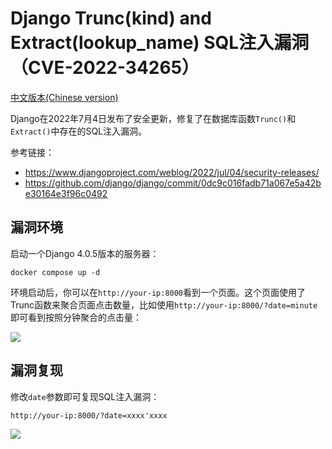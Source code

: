 # Django Trunc(kind) and Extract(lookup_name) SQL注入漏洞（CVE-2022-34265）

[中文版本(Chinese version)](README.zh-cn.md)

Django在2022年7月4日发布了安全更新，修复了在数据库函数`Trunc()`和`Extract()`中存在的SQL注入漏洞。

参考链接：

- https://www.djangoproject.com/weblog/2022/jul/04/security-releases/
- https://github.com/django/django/commit/0dc9c016fadb71a067e5a42be30164e3f96c0492

## 漏洞环境

启动一个Django 4.0.5版本的服务器：

```
docker compose up -d
```

环境启动后，你可以在`http://your-ip:8000`看到一个页面。这个页面使用了Trunc函数来聚合页面点击数量，比如使用`http://your-ip:8000/?date=minute`即可看到按照分钟聚合的点击量：

![](1.png)

## 漏洞复现

修改`date`参数即可复现SQL注入漏洞：

```
http://your-ip:8000/?date=xxxx'xxxx
```

![](2.png)
